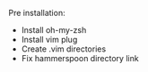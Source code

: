 Pre installation:
- Install oh-my-zsh
- Install vim plug
- Create .vim directories
- Fix hammerspoon directory link
